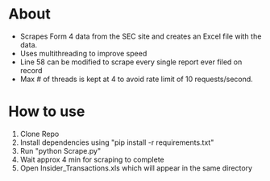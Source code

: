 # About
- Scrapes Form 4 data from the SEC site and creates an Excel file with the data.
- Uses multithreading to improve speed 
- Line 58 can be modified to scrape every single report ever filed on record
- Max # of threads is kept at 4 to avoid rate limit of 10 requests/second.

# How to use 
1. Clone Repo
2. Install dependencies using "pip install  -r requirements.txt"
3. Run "python Scrape.py"
4. Wait approx 4 min for scraping to complete
5. Open Insider_Transactions.xls which will appear in the same directory